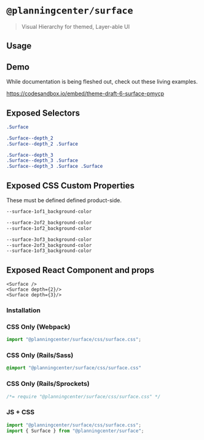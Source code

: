 # `@planningcenter/surface`

> Visual Hierarchy for themed, Layer-able UI

## Usage

## Demo

While documentation is being fleshed out, check out these living examples.

https://codesandbox.io/embed/theme-draft-6-surface-pmycp

## Exposed Selectors

```css
.Surface

.Surface--depth_2
.Surface--depth_2 .Surface

.Surface--depth_3
.Surface--depth_3 .Surface
.Surface--depth_3 .Surface .Surface
```

## Exposed CSS Custom Properties

These must be defined defined product-side.

```css
--surface-1of1_background-color

--surface-2of2_background-color
--surface-1of2_background-color

--surface-3of3_background-color
--surface-2of3_background-color
--surface-1of3_background-color
```

## Exposed React Component and props

```
<Surface />
<Surface depth={2}/>
<Surface depth={3}/>
```

### Installation

### CSS Only (Webpack)

```js
import "@planningcenter/surface/css/surface.css";
```

### CSS Only (Rails/Sass)

```sass
@import "@planningcenter/surface/css/surface.css"
```

### CSS Only (Rails/Sprockets)

```css
/*= require "@planningcenter/surface/css/surface.css" */
```

### JS + CSS

```js
import "@planningcenter/surface/css/surface.css";
import { Surface } from "@planningcenter/surface";
```

